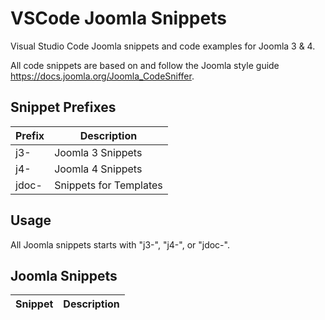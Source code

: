 # VSCode Joomla Snippets

Visual Studio Code Joomla snippets and code examples for Joomla 3 & 4.

All code snippets are based on and follow the Joomla style guide <https://docs.joomla.org/Joomla_CodeSniffer>.

## Snippet Prefixes

| Prefix | Description |
| ------- | ----------|
| j3- | Joomla 3 Snippets |
| j4- | Joomla 4 Snippets |
| jdoc- | Snippets for Templates |

## Usage

All Joomla snippets starts with "j3-", "j4-", or "jdoc-".

## Joomla Snippets

| Snippet | Description |
| ------- | ----------|
